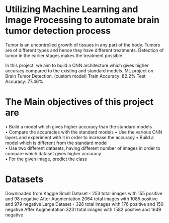 # Utilizing Machine Learning and Image Processing to automate brain tumor detection process 

Tumor is an uncontrolled growth of tissues in any part of the body. Tumors are of different types and hence they have different treatments. Detection of tumor in the earlier stages makes the treatment possible.        

In this project, we aim to build a CNN architecture which gives higher accuracy compared to the existing and standard models.
ML project on Brain Tumor Detection. (custom model) Train Accuracy: 82.2% Test Accuracy: 77.46%   



# The Main objectives of this project are               

• Build a model which gives higher accuracy than the standard models   
• Compare the accuracies with the standard models
• Use the various CNN layers and experiment with it in order to increase the accuracy
• Build a model which is different from the standard model      
• Use two different datasets, having different number of images in order to compare which dataset gives higher accuracy   
• For the given image, predict the class    

# Datasets  

Downloaded from Kaggle
Small Dataset - 253 total images with 155 positive and 98 negative
After Augmentation 2064 total images with 1085 positive and 979 negative
Large Dataset - 326 total images with 176 positive and 150 negative
After Augmentation 3231 total images with 1582 positive and 1649 negative
